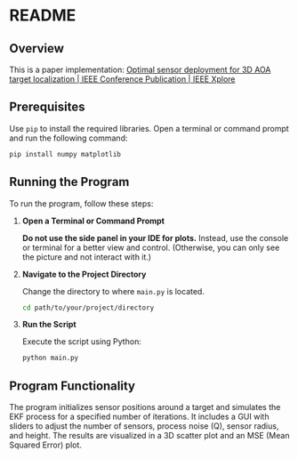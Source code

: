 # README

## Overview

This is a paper implementation: [Optimal sensor deployment for 3D AOA target localization | IEEE Conference Publication | IEEE Xplore](https://ieeexplore.ieee.org/abstract/document/7178430)

## Prerequisites


Use `pip` to install the required libraries. Open a terminal or command prompt and run the following command:

```sh
pip install numpy matplotlib
```

## Running the Program

To run the program, follow these steps:

1. **Open a Terminal or Command Prompt**

   **Do not use the side panel in your IDE for plots.** Instead, use the console or terminal for a better view and control. (Otherwise, you can only see the picture and not interact with it.)

2. **Navigate to the Project Directory**

   Change the directory to where `main.py` is located. 

   ```sh
   cd path/to/your/project/directory
   ```

3. **Run the Script**

   Execute the script using Python:

   ```sh
   python main.py
   ```

## Program Functionality

The program initializes sensor positions around a target and simulates the EKF process for a specified number of iterations. It includes a GUI with sliders to adjust the number of sensors, process noise (Q), sensor radius, and height. The results are visualized in a 3D scatter plot and an MSE (Mean Squared Error) plot.
